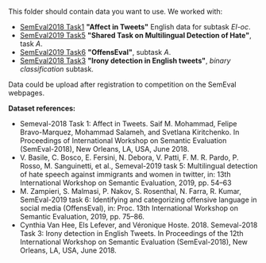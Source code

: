 This folder should contain data you want to use. We worked with:
- [SemEval2018 Task1](https://competitions.codalab.org/competitions/17751) **"Affect in Tweets"** English data for subtask *EI-oc*.
- [SemEval2019 Task5](https://competitions.codalab.org/competitions/19935) **"Shared Task on Multilingual Detection of Hate"**, task *A*.
- [SemEval2019 Task6](https://competitions.codalab.org/competitions/20011) **"OffensEval"**, subtask *A*.
- [SemEval2018 Task3](https://competitions.codalab.org/competitions/17468) **"Irony detection in English tweets"**, *binary classification* subtask.

Data could be upload after registration to competition on the SemEval webpages.

**Dataset references:**
- Semeval-2018 Task 1: Affect in Tweets. Saif M. Mohammad, Felipe Bravo-Marquez, Mohammad Salameh, and Svetlana Kiritchenko. In Proceedings of International Workshop on Semantic Evaluation (SemEval-2018), New Orleans, LA, USA, June 2018.
- V. Basile, C. Bosco, E. Fersini, N. Debora, V. Patti, F. M. R. Pardo, P. Rosso, M. Sanguinetti, et al., Semeval-2019 task 5: Multilingual detection of hate speech against immigrants and women in twitter, in: 13th International Workshop on Semantic Evaluation, 2019, pp. 54–63 
- M. Zampieri, S. Malmasi, P. Nakov, S. Rosenthal, N. Farra, R. Kumar, SemEval-2019 task 6: Identifying and categorizing offensive language in social media (OffensEval), in: Proc. 13th International Workshop on Semantic Evaluation, 2019, pp. 75–86.
- Cynthia Van Hee, Els Lefever, and Véronique Hoste. 2018. Semeval-2018 Task 3: Irony detection in English Tweets. In Proceedings of the 12th International Workshop on Semantic Evaluation (SemEval-2018), New Orleans, LA, USA, June 2018.
